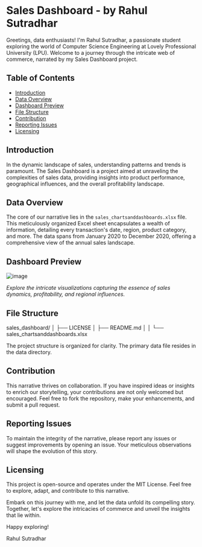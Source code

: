 # Sales Dashboard - by Rahul Sutradhar

Greetings, data enthusiasts! I'm Rahul Sutradhar, a passionate student exploring the world of Computer Science Engineering at Lovely Professional University (LPU). 
Welcome to a journey through the intricate web of commerce, narrated by my Sales Dashboard project.

## Table of Contents
- [Introduction](#introduction)
- [Data Overview](#data-overview)
- [Dashboard Preview](#dashboard-preview)
- [File Structure](#file-structure)
- [Contribution](#Contribution)
- [Reporting Issues](#Reporting_Issues)
- [Licensing](#Licensing)

## Introduction

In the dynamic landscape of sales, understanding patterns and trends is paramount. The Sales Dashboard is a project aimed at unraveling the complexities of sales data, providing insights into product performance, geographical influences, and the overall profitability landscape.

## Data Overview

The core of our narrative lies in the `sales_chartsanddashboards.xlsx` file. This meticulously organized Excel sheet encapsulates a wealth of information, detailing every transaction's date, region, product category, and more. The data spans from January 2020 to December 2020, offering a comprehensive view of the annual sales landscape.

## Dashboard Preview
![image](https://github.com/Rahulsutradhar605/Sales-Dashboard/assets/60169407/b9a33a68-5adb-49b5-90d3-0e517524911b)

*Explore the intricate visualizations capturing the essence of sales dynamics, profitability, and regional influences.*

## File Structure

sales_dashboard/
│
├── LICENSE 
│
├──  README.md
│
│
└── sales_chartsanddashboards.xlsx

The project structure is organized for clarity. The primary data file resides in the data directory.

## Contribution
This narrative thrives on collaboration. If you have inspired ideas or insights to enrich our storytelling, your contributions are not only welcomed but encouraged. Feel free to fork the repository, make your enhancements, and submit a pull request.

## Reporting Issues
To maintain the integrity of the narrative, please report any issues or suggest improvements by opening an issue. Your meticulous observations will shape the evolution of this story.

## Licensing
This project is open-source and operates under the MIT License. Feel free to explore, adapt, and contribute to this narrative.

Embark on this journey with me, and let the data unfold its compelling story. Together, let's explore the intricacies of commerce and unveil the insights that lie within.

Happy exploring!

Rahul Sutradhar
